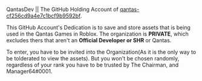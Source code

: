 QantasDev || The GitHub Holding Account of [qantas-cf256cd9a4e7c1bcf9b9592bf](https://github.com/qantas-cf256cd9a4e7c1bcf9b9592bf).

This GitHub Account's Dedication is to save and store assets that is being used in the Qantas Games in Roblox. The organization is **PRIVATE**, which excludes thers that aren't an **Official Developer or SHR** or Qantas.

To enter, you have to be invited into the Organization(As it is the only way to be tolderated to view the assets). But you won't be chosen randomly, regardless of your rank you have to be trusted by The Chairman, and Manager64#0001.
